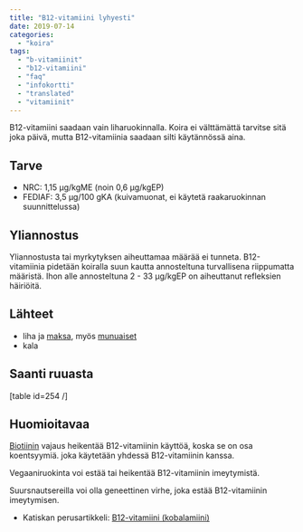 ```yaml
---
title: "B12-vitamiini lyhyesti"
date: 2019-07-14
categories: 
  - "koira"
tags: 
  - "b-vitamiinit"
  - "b12-vitamiini"
  - "faq"
  - "infokortti"
  - "translated"
  - "vitamiinit"
---
```


B12-vitamiini saadaan vain liharuokinnalla. Koira ei välttämättä tarvitse sitä joka päivä, mutta B12-vitamiinia saadaan silti käytännössä aina.

<!--more-->

## **Tarve**

- NRC: 1,15 µg/kgME (noin 0,6 µg/kgEP)
- FEDIAF: 3,5 µg/100 gKA (kuivamuonat, ei käytetä raakaruokinnan suunnittelussa)

## Yliannostus

Yliannostusta tai myrkytyksen aiheuttamaa määrää ei tunneta. B12-vitamiinia pidetään koiralla suun kautta annosteltuna turvallisena riippumatta määristä. Ihon alle annosteltuna 2 - 33 µg/kgEP on aiheuttanut refleksien häiriöitä.

## **Lähteet**

- liha ja [maksa](https://www.katiska.eu/tieto/koira-tieto-ruokinta/koira-raakaruokinta-raaka-aineet/maksa-koiran-ruokana/), myös [munuaiset](https://www.katiska.eu/tieto/koira-tieto-ruokinta/koira-raakaruokinta-raaka-aineet/munuaiset-koiran-ruoka/)
- kala

## Saanti ruuasta

\[table id=254 /\]

## Huomioitavaa

[Biotiinin](https://www.katiska.eu/tieto/koira-tieto-ravitsemus/b-vitamiinit/biotiini-b7-vitamiini/) vajaus heikentää B12-vitamiinin käyttöä, koska se on osa koentsyymiä. joka käytetään yhdessä B12-vitamiinin kanssa.

Vegaaniruokinta voi estää tai heikentää B12-vitamiinin imeytymistä.

Suursnautsereilla voi olla geneettinen virhe, joka estää B12-vitamiinin imeytymisen.

- Katiskan perusartikkeli: [B12-vitamiini (kobalamiini)](https://www.katiska.eu/tieto/koira-tieto-ravitsemus/b-vitamiinit/b12-vitamiini-kobalamiini/)
